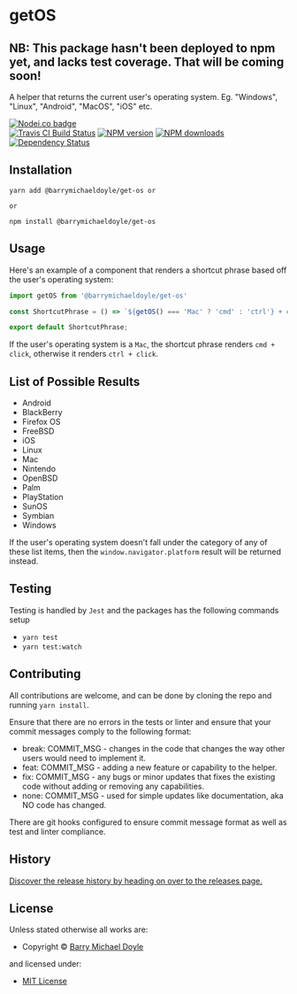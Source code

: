 <!-- TITLE/ -->

<h1>getOS</h1>

<!-- /TITLE -->


<!-- DESCRIPTION/ -->
<h2>NB: This package hasn't been deployed to npm yet, and lacks test coverage. That will be coming soon!</h2>

A helper that returns the current user's operating system. Eg. "Windows", "Linux", "Android", "MacOS", "iOS" etc.

<!-- /DESCRIPTION -->


<!-- BADGES/ -->

<span class="badge-nodeico"><a href="https://www.npmjs.com/package/@BarryMichaelDoyle/get-os" title="Nodei.co badge"><img src="https://nodei.co/npm/@BarryMichaelDoyle/get-os.png" alt="Nodei.co badge" /></a></span>
<br class="badge-separator" />
<span class="badge-travisci"><a href="http://travis-ci.org/BarryMichaelDoyle/get-os" title="Check this project's build status on TravisCI"><img src="https://img.shields.io/travis/BarryMichaelDoyle/get-os/master.svg" alt="Travis CI Build Status" /></a></span>
<span class="badge-npmversion"><a href="https://npmjs.org/package/@BarryMichaelDoyle/get-os" title="View this project on NPM"><img src="https://img.shields.io/npm/v/@BarryMichaelDoyle/get-os.svg" alt="NPM version" /></a></span>
<span class="badge-npmdownloads"><a href="https://npmjs.org/package/@BarryMichaelDoyle/get-os" title="View this project on NPM"><img src="https://img.shields.io/npm/dm/@BarryMichaelDoyle/get-os.svg" alt="NPM downloads" /></a></span>
<span class="badge-daviddm"><a href="https://david-dm.org/BarryMichaelDoyle/get-os" title="View the status of this project's dependencies on DavidDM"><img src="https://img.shields.io/david/BarryMichaelDoyle/get-os.svg" alt="Dependency Status" /></a></span>

<!-- /BADGES -->

## Installation
```
yarn add @barrymichaeldoyle/get-os or

or

npm install @barrymichaeldoyle/get-os
```

## Usage

Here's an example of a component that renders a shortcut phrase based off the user's operating system:

```javascript
import getOS from '@barrymichaeldoyle/get-os'

const ShortcutPhrase = () => `${getOS() === 'Mac' ? 'cmd' : 'ctrl'} + click`;

export default ShortcutPhrase;

```

If the user's operating system is a `Mac`, the shortcut phrase renders `cmd + click`, otherwise it renders `ctrl + click`.

## List of Possible Results

<ul>
  <li>Android</li>
  <li>BlackBerry</li>
  <li>Firefox OS</li>
  <li>FreeBSD</li>
  <li>iOS</li>
  <li>Linux</li>
  <li>Mac</li>
  <li>Nintendo</li>
  <li>OpenBSD</li>
  <li>Palm</li>
  <li>PlayStation</li>
  <li>SunOS</li>
  <li>Symbian</li>
  <li>Windows</li>
</ul>

If the user's operating system doesn't fall under the category of any of these list items, then the `window.navigator.platform` result will be returned instead.

## Testing

Testing is handled by `Jest` and the packages has the following commands setup

* `yarn test`
* `yarn test:watch`

## Contributing

All contributions are welcome, and can be done by cloning the repo and running `yarn install`.

Ensure that there are no errors in the tests or linter and ensure that your commit messages comply to the following format:

* break: COMMIT_MSG - changes in the code that changes the way other users would need to implement it.
* feat: COMMIT_MSG - adding a new feature or capability to the helper.
* fix: COMMIT_MSG - any bugs or minor updates that fixes the existing code without adding or removing any capabilities.
* none: COMMIT_MSG - used for simple updates like documentation, aka NO code has changed.

There are git hooks configured to ensure commit message format as well as test and linter compliance.


<!-- HISTORY/ -->

<h2>History</h2>

<a href="https://github.com/BarryMichaelDoyle/get-os/releases">Discover the release history by heading on over to the releases page.</a>

<!-- /HISTORY -->


<!-- LICENSE/ -->

<h2>License</h2>

Unless stated otherwise all works are:

<ul><li>Copyright &copy; <a href="https://www.barrymichaeldoyle.com">Barry Michael Doyle</a></li></ul>

and licensed under:

<ul><li><a href="http://spdx.org/licenses/MIT.html">MIT License</a></li></ul>

<!-- /LICENSE -->
